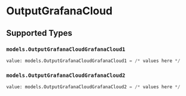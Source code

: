 # OutputGrafanaCloud


## Supported Types

### `models.OutputGrafanaCloudGrafanaCloud1`

```python
value: models.OutputGrafanaCloudGrafanaCloud1 = /* values here */
```

### `models.OutputGrafanaCloudGrafanaCloud2`

```python
value: models.OutputGrafanaCloudGrafanaCloud2 = /* values here */
```

